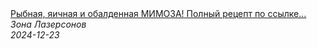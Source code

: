 <!--2024-12-23 09:00:11-->
<div class="yb">
  <a class="nodecor" href="/index.html?eda/rybnaya_yaichnaya_i_obaldennaya_mimoza_polnyj_recept_po_ssylke_vyshe_shorts_mimoza">
    <img class="preview" data-videoid="EWT_Fo7a7Do" src="https://i2.ytimg.com/vi/EWT_Fo7a7Do/hqdefault.jpg" align="middle" alt="">
  </a>
  <div class="inlbl text">
    <a class="nodecor" href="/index.html?eda/rybnaya_yaichnaya_i_obaldennaya_mimoza_polnyj_recept_po_ssylke_vyshe_shorts_mimoza">Рыбная, яичная и обалденная МИМОЗА! Полный рецепт по ссылке...</a><br>
    <i class="smaller2">Зона Лазерсoнов</i><br>
    <i class="smaller3">2024-12-23</i>
  </div>
</div>
